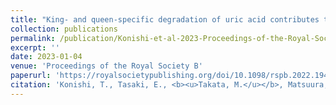```yaml
---
title: "King- and queen-specific degradation of uric acid contributes to reproduction in termites"
collection: publications
permalink: /publication/Konishi-et-al-2023-Proceedings-of-the-Royal-Society-B
excerpt: ''
date: 2023-01-04
venue: 'Proceedings of the Royal Society B'
paperurl: 'https://royalsocietypublishing.org/doi/10.1098/rspb.2022.1942'
citation: 'Konishi, T., Tasaki, E., <b><u>Takata, M.</u></b>, Matsuura, K. (2023) <b><i>Proceedings of the Royal Society B</i></b> 290: 20221942.'
---
```


<!-- 論文の要約・解説など入れたければここ打つ -->
